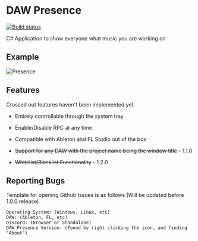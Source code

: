 # DAW Presence
[![Build status](https://ci.appveyor.com/api/projects/status/ovy2fnw82eqe4jd9?svg=true)](https://ci.appveyor.com/project/Discord-ian/daw-presence)

 C# Application to show everyone what music you are working on
 
## Example
![Presence](https://i.imgur.com/q5kQSTa.png) 
## Features
Crossed out features haven't been implemented yet.

* Entirely controllable through the system tray

* Enable/Disable RPC at any time

* Compatible with Ableton and FL Studio out of the box

* ~~Support for any DAW with the project name being the window title~~ - 1.1.0

* ~~Whitelist/Blacklist Functionality~~ - 1.2.0

## Reporting Bugs

Template for opening Github Issues is as follows
(Will be updated before 1.0.0 release)
```
Operating System: (Windows, Linux, etc)
DAW: (Ableton, FL, etc)
Discord: (Browser or Standalone)
DAW Presence Version: (Found by right clicking the icon, and finding "About")
```